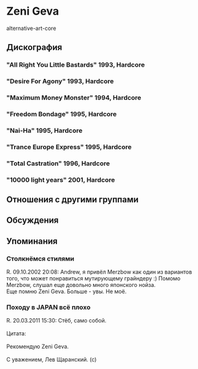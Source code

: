 # Zeni Geva

alternative-art-core

## Дискография

### "All Right You Little Bastards" 1993, Hardcore



### "Desire For Agony" 1993, Hardcore



### "Maximum Money Monster" 1994, Hardcore



### "Freedom Bondage" 1995, Hardcore



### "Nai-Ha" 1995, Hardcore



### "Trance Europe Express" 1995, Hardcore



### "Total Castration" 1996, Hardcore



### "10000 light years" 2001, Hardcore




## Отношения с другими группами


## Обсуждения


## Упоминания

### Столкнёмся стилями

R. 09.10.2002 20:08:
Andrew, я привёл Merzbow как один из вариантов того, что может понравиться мутирующему грайндеру :) Помомо Merzbow, слушал еще довольно много японского нойза. <BR>Еще помню Zeni Geva. Больше - увы. Не моё.

### Походу в JAPAN всё плохо

R. 20.03.2011 15:30:
Стёб, само собой.<BR><BR>Цитата:<BR><BR>Рекомендую Zeni Geva.<BR><BR>С уважением, Лев Щаранский. (с)

